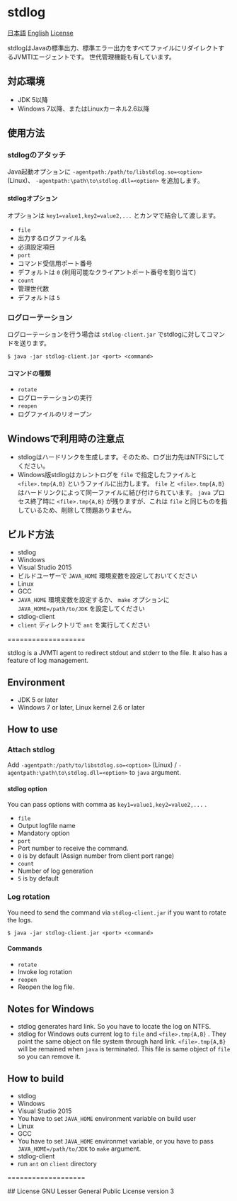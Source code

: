 # stdlog

[日本語](#ja)
[English](#en)
[License](#license)

<a name="ja">
stdlogはJavaの標準出力、標準エラー出力をすべてファイルにリダイレクトするJVMTIエージェントです。
世代管理機能も有しています。

## 対応環境
* JDK 5以降
* Windows 7以降、またはLinuxカーネル2.6以降

## 使用方法

### stdlogのアタッチ
Java起動オプションに `-agentpath:/path/to/libstdlog.so=<option>` (Linux)、 `-agentpath:\path\to\stdlog.dll=<option>` を追加します。

#### stdlogオプション
オプションは `key1=value1,key2=value2,...` とカンマで結合して渡します。

* `file`
 * 出力するログファイル名
 * 必須設定項目
* `port`
 * コマンド受信用ポート番号
 * デフォルトは `0` (利用可能なクライアントポート番号を割り当て)
* `count`
 * 管理世代数
 * デフォルトは `5`

### ログローテーション
ログローテーションを行う場合は `stdlog-client.jar` でstdlogに対してコマンドを送ります。

```
$ java -jar stdlog-client.jar <port> <command>
```

#### コマンドの種類

* `rotate`
 * ログローテーションの実行
* `reopen`
 * ログファイルのリオープン

## Windowsで利用時の注意点
* stdlogはハードリンクを生成します。そのため、ログ出力先はNTFSにしてください。
* Windows版stdlogはカレントログを `file` で指定したファイルと `<file>.tmp{A,B}` というファイルに出力します。 `file` と `<file>.tmp{A,B}` はハードリンクによって同一ファイルに結び付けられています。 `java` プロセス終了時に `<file>.tmp{A,B}` が残りますが、これは `file` と同じものを指しているため、削除して問題ありません。

## ビルド方法
 * stdlog
  * Windows
   * Visual Studio 2015
   * ビルドユーザーで `JAVA_HOME` 環境変数を設定しておいてください
  * Linux
   * GCC
   * `JAVA_HOME` 環境変数を設定するか、 `make` オプションに `JAVA_HOME=/path/to/JDK` を設定してください
 * stdlog-client
  * `client` ディレクトリで `ant` を実行してください
 
===================
 
<a name="en">
stdlog is a JVMTI agent to redirect stdout and stderr to the file.
It also has a feature of log management.

## Environment
* JDK 5 or later
* Windows 7 or later, Linux kernel 2.6 or later

## How to use

### Attach stdlog
Add `-agentpath:/path/to/libstdlog.so=<option>` (Linux) / `-agentpath:\path\to\stdlog.dll=<option>` to `java` argument.

#### stdlog option
You can pass options with comma as `key1=value1,key2=value2,...` .

* `file`
 * Output logfile name
 * Mandatory option
* `port`
 * Port number to receive the command.
 * `0` is by default (Assign number from client port range)
* `count`
 * Number of log generation
 * `5` is by default

### Log rotation
You need to send the command via `stdlog-client.jar` if you want to rotate the logs.

```
$ java -jar stdlog-client.jar <port> <command>
```

#### Commands

* `rotate`
 * Invoke log rotation
* `reopen`
 * Reopen the log file.

## Notes for Windows
* stdlog generates hard link. So you have to locate the log on NTFS.
* stdlog for Windows outs current log to `file` and `<file>.tmp{A,B}` . They point the same object on file system through hard link. `<file>.tmp{A,B}` will be remained when `java` is terminated. This file is same object of `file` so you can remove it.

## How to build
 * stdlog
  * Windows
   * Visual Studio 2015
   * You have to set `JAVA_HOME` environment variable on build user
  * Linux
   * GCC
   * You have to set `JAVA_HOME` environmet variable, or you have to pass `JAVA_HOME=/path/to/JDK` to `make` argument.
 * stdlog-client
  * run `ant` on `client` directory

===================

<a name="license">
## License
GNU Lesser General Public License version 3

